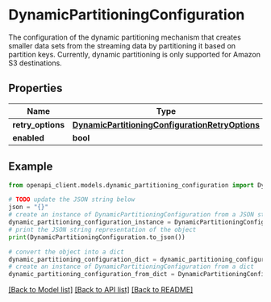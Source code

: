 # DynamicPartitioningConfiguration

The configuration of the dynamic partitioning mechanism that creates smaller data sets from the streaming data by partitioning it based on partition keys. Currently, dynamic partitioning is only supported for Amazon S3 destinations. 

## Properties

Name | Type | Description | Notes
------------ | ------------- | ------------- | -------------
**retry_options** | [**DynamicPartitioningConfigurationRetryOptions**](DynamicPartitioningConfigurationRetryOptions.md) |  | [optional] 
**enabled** | **bool** |  | [optional] 

## Example

```python
from openapi_client.models.dynamic_partitioning_configuration import DynamicPartitioningConfiguration

# TODO update the JSON string below
json = "{}"
# create an instance of DynamicPartitioningConfiguration from a JSON string
dynamic_partitioning_configuration_instance = DynamicPartitioningConfiguration.from_json(json)
# print the JSON string representation of the object
print(DynamicPartitioningConfiguration.to_json())

# convert the object into a dict
dynamic_partitioning_configuration_dict = dynamic_partitioning_configuration_instance.to_dict()
# create an instance of DynamicPartitioningConfiguration from a dict
dynamic_partitioning_configuration_from_dict = DynamicPartitioningConfiguration.from_dict(dynamic_partitioning_configuration_dict)
```
[[Back to Model list]](../README.md#documentation-for-models) [[Back to API list]](../README.md#documentation-for-api-endpoints) [[Back to README]](../README.md)


